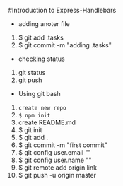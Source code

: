 #Introduction to Express-Handlebars
* adding anoter file 

1. $ git add .tasks
1. $ git commit -m "adding .tasks" 

* checking status

1. git status
1. git push


* Using git bash

1. ```create new repo```
1. ```$ npm init``` 
1. create README.md
1. $ git init 
1. $ git add .
1. $ git commit -m "first commit"
1. $ git config user.email ""
1. $ git config user.name ""
1. $ git remote add origin link
1. $ git push -u origin master 


